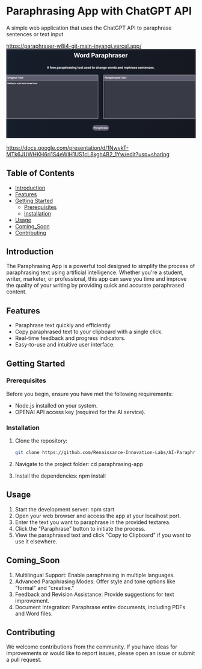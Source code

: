 
# Paraphrasing App with ChatGPT API

A simple web application that uses the ChatGPT API to paraphrase sentences or text input

https://paraphraser-w8i4-git-main-inyangj.vercel.app/
<img src="/public/Word_Parahrasing_APP.png"/>

https://docs.google.com/presentation/d/1NwvkT-MTk6JUWHKH6ri1S4eWlH1US1cL8kgh4B2_1Yw/edit?usp=sharing


## Table of Contents
- [Introduction](#introduction)
- [Features](#features)
- [Getting Started](#getting-started)
  - [Prerequisites](#prerequisites)
  - [Installation](#installation)
- [Usage](#usage)
- [Coming_Soon](#Coming_Soon)
- [Contributing](#contributing)

## Introduction

The Paraphrasing App is a powerful tool designed to simplify the process of paraphrasing text using artificial intelligence. Whether you're a student, writer, marketer, or professional, this app can save you time and improve the quality of your writing by providing quick and accurate paraphrased content.

## Features

- Paraphrase text quickly and efficiently.
- Copy paraphrased text to your clipboard with a single click.
- Real-time feedback and progress indicators.
- Easy-to-use and intuitive user interface.

## Getting Started

### Prerequisites

Before you begin, ensure you have met the following requirements:

- Node.js installed on your system.
- OPENAI API access key (required for the AI service).

### Installation

1. Clone the repository:

   ```bash
   git clone https://github.com/Renaissance-Innovation-Labs/AI-Paraphrasing-Tool.git

2. Navigate to the project folder:
    cd paraphrasing-app

3. Install the dependencies:
    npm install


## Usage
1. Start the development server: npm start
2. Open your web browser and access the app at your localhost port.
3. Enter the text you want to paraphrase in the provided textarea.
4. Click the "Paraphrase" button to initiate the process.
5. View the paraphrased text and click "Copy to Clipboard" if you want 
    to use it elsewhere.


## Coming_Soon
1. Multilingual Support: Enable paraphrasing in multiple languages.
2. Advanced Paraphrasing Modes: Offer style and tone options like "formal" and "creative."
3. Feedback and Revision Assistance: Provide suggestions for text improvement.
4. Document Integration: Paraphrase entire documents, including PDFs and Word files.


## Contributing
We welcome contributions from the community. If you have ideas for improvements or would like to report issues, please open an issue or submit a pull request.